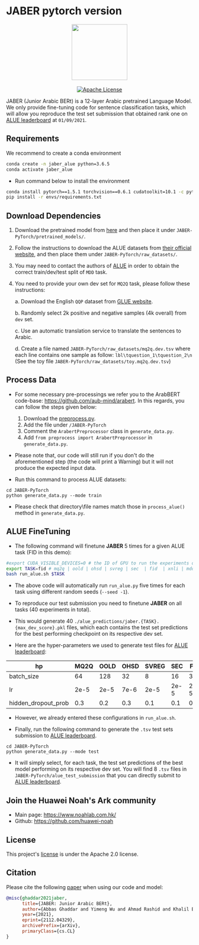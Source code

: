 # JABER pytorch version

<p align="center">
  <img src="https://avatars.githubusercontent.com/u/12619994?s=200&v=4" width="150">
  <br />
  <br />
  <a href="LICENSE"><img alt="Apache License" src="https://img.shields.io/badge/License-Apache%202.0-blue.svg" /></a>
</p>

<!-- -------------------------------------------------------------------------------- -->

JABER (Junior Arabic BERt) is a 12-layer Arabic pretrained Language Model. 
We only provide fine-tuning code for sentence classification tasks, 
which will allow you reproduce the test set submission that obtained rank one
 on [ALUE leaderboard](https://www.alue.org/leaderboard) at `01/09/2021`. 

## Requirements
We recommend to create a conda environment 

```bash
conda create -n jaber_alue python=3.6.5
conda activate jaber_alue
```

* Run command below to install the environment

```bash
conda install pytorch==1.5.1 torchvision==0.6.1 cudatoolkit=10.1 -c pytorch
pip install -r envs/requirements.txt
```

## Download Dependencies

1. Download the pretrained model from [here](https://huggingface.co/huawei-noah/JABER) and then place it under 
`JABER-PyTorch/pretrained_models/`. 
  
2. Follow the instructions to download the ALUE datasets from 
[their official website](https://www.alue.org/tasks), and then place them under
`JABER-PyTorch/raw_datasets/`.
 
3. You may need to contact the authors of [ALUE](https://github.com/Alue-Benchmark/alue_baselines) in order to obtain
the correct train/dev/test split of `MDD` task.

4. You need to provide your own dev set for `MQ2Q` task, please follow these instructions:
      
      a. Download the English `QQP` dataset from [GLUE website](https://gluebenchmark.com/tasks).
      
      b. Randomly select 2k positive and negative samples (4k overall) from `dev` set.    
      
      c. Use an automatic translation service to translate the sentences to Arabic. 
      
      d. Create a file named `JABER-PyTorch/raw_datasets/mq2q.dev.tsv` where each line 
      contains one sample as follow: `lbl\tquestion_1\tquestion_2\n` (See the toy file 
      `JABER-PyTorch/raw_datasets/toy.mq2q.dev.tsv`)

## Process Data     

* For some necessary pre-processings we refer you to the ArabBERT code-base: https://github.com/aub-mind/arabert. In this regards, you can follow the steps given below: 
    1. Download the [preprocess.py](https://github.com/aub-mind/arabert/blob/master/preprocess.py). 
    2. Add the file under `/JABER-PyTorch`
    3. Comment the `ArabertPreprocessor` class in `generate_data.py`.
    4. Add `from preprocess import ArabertPreprocessor` in `generate_data.py`.


* Please note that, our code will still run if you don't do the aforementioned step (the code will print a Warning)
but it will not produce the expected input data. 
        

* Run this command to process ALUE datasets:
 
```
cd JABER-PyTorch
python generate_data.py --mode train 
```

* Please check that directory\file names match those in `process_alue()`  method in 
`generate_data.py`.

## ALUE FineTuning 

* The following command will finetune **JABER** 5 times for a given ALUE task 
(FID in this demo):

```bash
#export CUDA_VISIBLE_DEVICES=0 # the ID of GPU to run the experiments on
export TASK=fid # mq2q | oold | ohsd | svreg | sec  | fid  | xnli | mdd
bash run_alue.sh $TASK
```

* The above code will automatically run `run_alue.py` five times for each task
 using different random seeds (`--seed -1`). 
 
* To reproduce our test submission you need to finetune **JABER** on all tasks 
(40 experiments in total). 
 
* This would generate 40 `./alue_predictions/jaber.{TASK}.{max_dev_score}.pkl` files,
 which each contains the test set predictions for the best performing checkpoint
  on its respective dev set. 
  
* Here are the hyper-parameters we used to generate test files for 
[ALUE leaderboard](https://www.alue.org/leaderboard):

| hp                  | MQ2Q | OOLD | OHSD | SVREG | SEC  | FID  | XNLI | MDD  |
|---------------------|------|------|------|-------|------|------|------|------|
| batch_size          | 64   | 128  | 32   | 8     | 16   | 32   | 16   | 32   |
| lr                  | 2e-5 | 2e-5 | 7e-6 | 2e-5  | 2e-5 | 2e-5 | 2e-5 | 2e-5 |
| hidden_dropout_prob | 0.3  | 0.2  | 0.3  | 0.1   | 0.1  | 0.1  | 0.1  | 0.2  |

* However, we already entered these configurations in `run_alue.sh`.

* Finally, run the following command to generate the `.tsv` test sets submission 
 to [ALUE leaderboard](https://www.alue.org/leaderboard). 
   
```
cd JABER-PyTorch
python generate_data.py --mode test 
```

* It will simply select, for each task, the test set predictions of the best model 
performing on its respective dev set. You will find 8 `.tsv` files in `JABER-PyTorch/alue_test_submission`
 that you can directly submit to [ALUE leaderboard](https://www.alue.org/leaderboard).

## Join the Huawei Noah's Ark community
 
* Main page: https://www.noahlab.com.hk/
* Github: https://github.com/huawei-noah

## License

This project's [license](LICENSE) is under the Apache 2.0 license.

## Citation

Please cite the following [paper](https://arxiv.org/abs/2112.04329) when using our code and model:

``` bibtex
@misc{ghaddar2021jaber,
      title={JABER: Junior Arabic BERt}, 
      author={Abbas Ghaddar and Yimeng Wu and Ahmad Rashid and Khalil Bibi and Mehdi Rezagholizadeh and Chao Xing and Yasheng Wang and Duan Xinyu and Zhefeng Wang and Baoxing Huai and Xin Jiang and Qun Liu and Philippe Langlais},
      year={2021},
      eprint={2112.04329},
      archivePrefix={arXiv},
      primaryClass={cs.CL}
}
```



